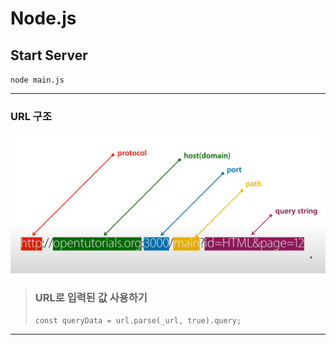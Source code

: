 # Node.js



## Start Server 
`node main.js`
***
### URL 구조 </br>
![img.png](img.png)

> ### URL로 입력된 값 사용하기</br>
> `const queryData = url.parse(_url, true).query;`
***


